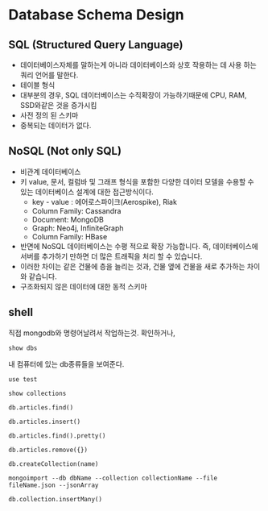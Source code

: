 # Database Schema Design

## SQL (Structured Query Language)

* 데이터베이스자체를 말하는게 아니라 데이터베이스와 상호 작용하는 데 사용 하는 쿼리 언어를 말한다.
* 테이블 형식
* 대부분의 경우, SQL 데이터베이스는 수직확장이 가능하기때문에 CPU, RAM, SSD와같은 것을 증가시킴
* 사전 정의 된 스키마
* 중복되는 데이터가 없다.



## NoSQL (Not only SQL)

* 비관계 데이터베이스
* 키 value, 문서, 컬럼바 및 그래프 형식을 포함한 다양한 데이터 모델을 수용할 수 있는 데이터베이스 설계에 대한 접근방식이다.
  * key - value : 에어로스파이크(Aerospike), Riak
  * Column Family: Cassandra
  * Document: MongoDB
  * Graph: Neo4j, InfiniteGraph
  * Column Family: HBase
* 반면에 NoSQL 데이터베이스는 수평 적으로 확장 가능합니다. 즉, 데이터베이스에 서버를 추가하기 만하면 더 많은 트래픽을 처리 할 수 있습니다.
* 이러한 차이는 같은 건물에 층을 늘리는 것과, 건물 옆에 건물을 새로 추가하는 차이와 같습니다.
*  구조화되지 않은 데이터에 대한 동적 스키마

## shell
직접 mongodb와 명령어날려서 작업하는것.
확인하거나, 

```shell
show dbs
```

내 컴퓨터에 있는 db종류들을 보여준다.

```shell
use test
```

```shell
show collections
```

```shell
db.articles.find()
```

```shell
db.articles.insert()
```

```shell
db.articles.find().pretty()
```

```shell
db.articles.remove({})
```

```shell
db.createCollection(name)
```

```shell
mongoimport --db dbName --collection collectionName --file fileName.json --jsonArray
```

```shell
db.collection.insertMany()
```

